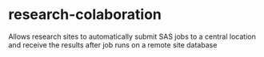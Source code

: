 # research-colaboration
Allows research sites to automatically submit SAS jobs to a central location and receive the results after job runs on a remote site database
